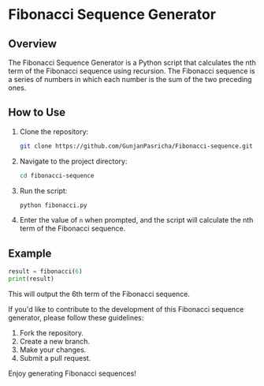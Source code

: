 # Fibonacci Sequence Generator

## Overview

The Fibonacci Sequence Generator is a Python script that calculates the nth term of the Fibonacci sequence using recursion. The Fibonacci sequence is a series of numbers in which each number is the sum of the two preceding ones.

## How to Use

1. Clone the repository:

   ```bash
   git clone https://github.com/GunjanPasricha/Fibonacci-sequence.git
   ```

2. Navigate to the project directory:

   ```bash
   cd fibonacci-sequence
   ```

3. Run the script:

   ```bash
   python fibonacci.py
   ```

4. Enter the value of `n` when prompted, and the script will calculate the nth term of the Fibonacci sequence.

## Example

```python
result = fibonacci(6)
print(result)
```

This will output the 6th term of the Fibonacci sequence.


If you'd like to contribute to the development of this Fibonacci sequence generator, please follow these guidelines:

1. Fork the repository.
2. Create a new branch.
3. Make your changes.
4. Submit a pull request.



Enjoy generating Fibonacci sequences!
